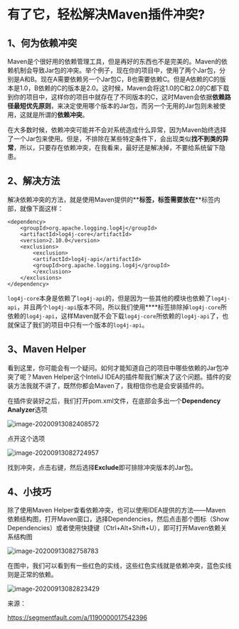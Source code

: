 # 有了它，轻松解决Maven插件冲突?



## 1、何为依赖冲突

Maven是个很好用的依赖管理工具，但是再好的东西也不是完美的。Maven的依赖机制会导致Jar包的冲突。举个例子，现在你的项目中，使用了两个Jar包，分别是A和B。现在A需要依赖另一个Jar包C，B也需要依赖C。但是A依赖的C的版本是1.0，B依赖的C的版本是2.0。这时候，Maven会将这1.0的C和2.0的C都下载到你的项目中，这样你的项目中就存在了不同版本的C，这时Maven会依据**依赖路径最短优先原则**，来决定使用哪个版本的Jar包，而另一个无用的Jar包则未被使用，这就是所谓的**依赖冲突**。

在大多数时候，依赖冲突可能并不会对系统造成什么异常，因为Maven始终选择了一个Jar包来使用。但是，不排除在某些特定条件下，会出现类似**找不到类的异常**，所以，只要存在依赖冲突，在我看来，最好还是解决掉，不要给系统留下隐患。

## 2、解决方法

解决依赖冲突的方法，就是使用Maven提供的**<exclusion>**标签，**<exclusion>**标签需要放在**<exclusions>**标签内部，就像下面这样：

```
<dependency>
    <groupId>org.apache.logging.log4j</groupId>
    <artifactId>log4j-core</artifactId>
    <version>2.10.0</version>
    <exclusions>
        <exclusion>
        <artifactId>log4j-api</artifactId>
        <groupId>org.apache.logging.log4j</groupId>
        </exclusion>
    </exclusions>
</dependency>
```

`log4j-core`本身是依赖了`log4j-api`的，但是因为一些其他的模块也依赖了`log4j-api`，并且两个`log4j-api`版本不同，所以我们使用**<exclusion>**标签排除掉`log4j-core`所依赖的`log4j-api`，这样Maven就不会下载`log4j-core`所依赖的`log4j-api`了，也就保证了我们的项目中只有一个版本的`log4j-api`。

## 3、Maven Helper

看到这里，你可能会有一个疑问。如何才能知道自己的项目中哪些依赖的Jar包冲突了呢？Maven Helper这个InteliJ IDEA的插件帮我们解决了这个问题。插件的安装方法我就不讲了，既然你都会Maven了，我相信你也是会安装插件的。

在插件安装好之后，我们打开pom.xml文件，在底部会多出一个**Dependency Analyzer**选项

![image-20200913082408572](https://gitee.com/fking86/images4typora/raw/master/imgs/20200913082700.png)

点开这个选项

![image-20200913082724957](https://gitee.com/fking86/images4typora/raw/master/imgs/20200913082725.png)

找到冲突，点击右键，然后选择**Exclude**即可排除冲突版本的Jar包。

## 4、小技巧

除了使用Maven Helper查看依赖冲突，也可以使用IDEA提供的方法——Maven依赖结构图，打开Maven窗口，选择Dependencies，然后点击那个图标（Show Dependencies）或者使用快捷键（Ctrl+Alt+Shift+U），即可打开Maven依赖关系结构图

![image-20200913082758783](https://gitee.com/fking86/images4typora/raw/master/imgs/20200913082758.png)

在图中，我们可以看到有一些红色的实线，这些红色实线就是依赖冲突，蓝色实线则是正常的依赖。

![image-20200913082823429](https://gitee.com/fking86/images4typora/raw/master/imgs/20200913082823.png)



 来源：

https://segmentfault.com/a/1190000017542396